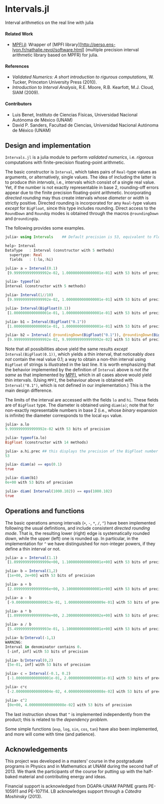# Intervals.jl #

Interval arithmetics on the real line with julia

#### Related Work ####
- [MPFI.jl][1]: Wrapper of [MPFI library][http://perso.ens-lyon.fr/nathalie.revol/software.html] (multiple precision interval arithmetic library based on MPFR) for julia.

#### References ####
- *Validated Numerics: A short introduction to rigurous computations*, W. Tucker, Princeton University Press (2010).
- *Introduction to Interval Analysis*, R.E. Moore, R.B. Kearfott, M.J. Cloud, SIAM (2009).

#### Contributors ####
- Luis Benet, Instituto de Ciencias Físicas, Universidad Nacional Autónoma de México (UNAM)
- David P. Sanders, Facultad de Ciencias, Universidad Nacional Autónoma de México (UNAM)


## Design and implementation ##
`Intervals.jl` is a julia module to perform *validated numerics*, i.e. *rigorous* computations with finite-precision floating-point arithmetic.

The basic constructor is `Interval`, which takes pairs of `Real`-type values as arguments, or alternatively, single values. The idea of including the latter is to produce *thin intervals*, i.e., intervals which consist of a single real value. Yet, if the number is not exactly representable in base 2, rounding-off errors appear due to the finite precision floating-point arithmetic. Incorporating *directed rounding* may thus create intervals whose *diameter* or *width* is strictly positive. Directed rounding is incorporated for any `Real`-type values *except* for `BigFloat`, since this type includes rounding. Direct access to the `RoundDown` and `RoundUp` modes is obtained through the macros `@roundingDown` and `@roundingUp`.

The following provides some examples. 
```julia
julia> using Intervals    ## Default precision is 53, equivalent to Float64

help> Interval
DataType   : Interval (constructor with 5 methods)
  supertype: Real
  fields   : (:lo,:hi)

julia> a = Interval(0.1)
 [9.9999999999999992e-02, 1.0000000000000001e-01] with 53 bits of precision

julia> typeof(a)
Interval (constructor with 5 methods)

julia> Interval(1//10)
 [9.9999999999999992e-02, 1.0000000000000001e-01] with 53 bits of precision

julia> Interval(BigFloat(0.1))
 [1.0000000000000001e-01, 1.0000000000000001e-01] with 53 bits of precision

julia> b1 = Interval(BigFloat("0.1"))
 [1.0000000000000001e-01, 1.0000000000000001e-01] with 53 bits of precision

julia> b2 = Interval( @roundingDown(BigFloat("0.1")), @roundingDown(BigFloat("0.1")) )
 [9.9999999999999992e-02, 9.9999999999999992e-02] with 53 bits of precision

```

Note that all possibilities above yield the same results *except* `Interval(BigFloat(0.1))`, which yields a thin interval, that noticeably *does not* contain the real value 0.1; a way to obtain a non-thin interval using `BigFloat` of strings is illustrated in the last line. It is worth emphasizing that the behavior implemented by the definition of `Interval` above is *not the same* as that implemented by [MPFI][1], which in all cases above would yield thin intervals. (Using `MPFI`, the behaviour above is obtained with `Interval("0.1")`, which is not defined in our implementation.) This is the main design difference.

The limits of the interval are accessed with the fields `lo` and `hi`. These fields are of `BigFloat` type. The diameter is obtained using `diam(a)`; note that for non-exactly representable numbers in base 2 (i.e., whose *binary* expansion is infinite) the diameter corresponds to the local `eps` value.
```julia
julia> a.lo
9.9999999999999992e-02 with 53 bits of precision

julia> typeof(a.lo)
BigFloat (constructor with 14 methods)

julia> a.hi.prec ## this displays the precision of the BigFloat number
53

julia> diam(a) == eps(0.1)
true

julia> diam(b1)
0e+00 with 53 bits of precision

julia> diam( Interval(1000.102)) == eps(1000.102)
true

```

## Operations and functions ##
The basic operations among intervals (`+`, `-`, `*`, `/`, `^`) have been implemented following the usual definitions, and include consistent *directed rounding mode*. That is, the resulting lower (right) edge is systematically rounded down, while the upper (left) one is rounded up. In particular, in the implementation for `^` we have distinguished for non-integer powers, if they define a thin interval or not. 

```julia
julia> a = Interval(1.1)
 [1.0999999999999999e+00, 1.1000000000000001e+00] with 53 bits of precision

julia> b = Interval(1,2)
 [1e+00, 2e+00] with 53 bits of precision

julia> a + b
 [2.0999999999999996e+00, 3.1000000000000001e+00] with 53 bits of precision

julia> a - b
 [-9.0000000000000013e-01, 1.0000000000000009e-01] with 53 bits of precision

julia> a * b
 [1.0999999999999999e+00, 2.2000000000000002e+00] with 53 bits of precision

julia> a / b
 [5.4999999999999993e-01, 1.1000000000000001e+00] with 53 bits of precision

julia> b/Interval(-1,1)
WARNING: 
Interval in denominator contains 0.
 [-inf, inf] with 53 bits of precision

julia> b/Interval(0,2)
 [5e-01, inf] with 53 bits of precision

julia> c = Interval(-0.1, 0.2)
 [-1.0000000000000001e-01, 2.0000000000000001e-01] with 53 bits of precision

julia> c*c
 [-2.0000000000000004e-02, 4.0000000000000008e-02] with 53 bits of precision

julia> c^2
 [0e+00, 4.0000000000000008e-02] with 53 bits of precision

```

The last instruction shows that `^` is implemented independently from the product; this is related to the *dependency problem*.

Some simple functions (`exp`, `log`, `sin`, `cos`, `tan`) have also been implemented, and more will come with time (and patience).


## Acknowledgements ##
This project was developed in a masters' course in the postgraduate programs in Physics and in Mathematics at UNAM during the second half of 2013. We thank the participants of the course for putting up with the half-baked material and contributing energy and ideas.

Financial support is acknowledged from DGAPA-UNAM PAPIME grants PE-105911 and PE-107114. LB acknowledges support through a *Cátedra Moshinsky* (2013).

[1]: https://github.com/andrioni/MPFI.jl